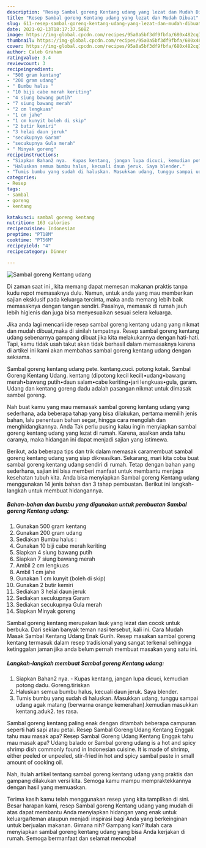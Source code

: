 ```yaml
---
description: "Resep Sambal goreng Kentang udang yang lezat dan Mudah Dibuat"
title: "Resep Sambal goreng Kentang udang yang lezat dan Mudah Dibuat"
slug: 611-resep-sambal-goreng-kentang-udang-yang-lezat-dan-mudah-dibuat
date: 2021-02-13T18:17:37.508Z
image: https://img-global.cpcdn.com/recipes/95a0a5bf3df9fbfa/680x482cq70/sambal-goreng-kentang-udang-foto-resep-utama.jpg
thumbnail: https://img-global.cpcdn.com/recipes/95a0a5bf3df9fbfa/680x482cq70/sambal-goreng-kentang-udang-foto-resep-utama.jpg
cover: https://img-global.cpcdn.com/recipes/95a0a5bf3df9fbfa/680x482cq70/sambal-goreng-kentang-udang-foto-resep-utama.jpg
author: Caleb Graham
ratingvalue: 3.4
reviewcount: 3
recipeingredient:
- "500 gram kentang"
- "200 gram udang"
- " Bumbu halus "
- "10 biji cabe merah keriting"
- "4 siung bawang putih"
- "7 siung bawang merah"
- "2 cm lengkuas"
- "1 cm jahe"
- "1 cm kunyit boleh di skip"
- "2 butir kemiri"
- "3 helai daun jeruk"
- "secukupnya Garam"
- "secukupnya Gula merah"
- " Minyak goreng"
recipeinstructions:
- "Siapkan Bahan2 nya.  Kupas kentang, jangan lupa dicuci, kemudian potong dadu. Goreng.tiriskan"
- "Haluskan semua bumbu halus, kecuali daun jeruk. Saya blender."
- "Tumis bumbu yang sudah di haluskan. Masukkan udang, tunggu sampai udang agak matang (berwarna orange kemerahan).kemudian masukkan kentang.aduk2. tes rasa."
categories:
- Resep
tags:
- sambal
- goreng
- kentang

katakunci: sambal goreng kentang 
nutrition: 163 calories
recipecuisine: Indonesian
preptime: "PT18M"
cooktime: "PT56M"
recipeyield: "4"
recipecategory: Dinner

---
```



![Sambal goreng Kentang udang](https://img-global.cpcdn.com/recipes/95a0a5bf3df9fbfa/680x482cq70/sambal-goreng-kentang-udang-foto-resep-utama.jpg)

Di zaman  saat ini , kita memang dapat memesan makanan praktis tanpa kudu repot memasaknya dulu. Namun, untuk anda yang mau memberikan sajian eksklusif pada keluarga tercinta, maka anda memang lebih baik memasaknya dengan tangan sendiri. Pasalnya, memasak di rumah jauh lebih higienis dan juga bisa menyesuaikan sesuai selera keluarga.

Jika anda lagi mencari ide resep sambal goreng kentang udang yang nikmat dan mudah dibuat,maka di sinilah tempatnya. Resep sambal goreng kentang udang  sebenarnya gampang dibuat jika kita melakukannya dengan hati-hati. Tapi, kamu tidak usah takut akan tidak berhasil dalam memasaknya 
karena di artikel ini kami akan membahas sambal goreng kentang udang dengan seksama.  

Sambal goreng kentang udang pete. kentang.cuci. potong kotak. Sambal Goreng Kentang Udang. kentang (dipotong kecil kecil)•udang•bawang merah•bawang putih•daun salam•cabe keriting•jari lengkuas•gula, garam. Udang dan kentang goreng dadu adalah pasangan nikmat untuk dimasak sambal goreng.

Nah buat kamu yang mau memasak sambal goreng kentang udang yang sederhana, ada beberapa tahap yang bisa dilakukan, pertama memilih jenis bahan, lalu penentuan bahan segar, hingga cara mengolah dan menghidangkannya. Anda Tak perlu pusing kalau ingin menyiapkan sambal goreng kentang udang yang lezat di rumah. Karena, asalkan anda  tahu caranya, maka hidangan ini dapat menjadi sajian yang istimewa.

Berikut, ada beberapa tips dan trik dalam memasak caramembuat sambal goreng kentang udang yang siap dikreasikan. Sekarang, mari kita coba buat sambal goreng kentang udang sendiri di rumah. Tetap dengan bahan yang sederhana, sajian ini bisa memberi manfaat untuk membantu menjaga kesehatan tubuh kita. Anda bisa menyiapkan Sambal goreng Kentang udang menggunakan 14 jenis bahan dan 3 tahap pembuatan. Berikut ini langkah-langkah untuk membuat hidangannya.

<!--inarticleads1-->

##### Bahan-bahan dan bumbu yang digunakan untuk pembuatan Sambal goreng Kentang udang:

1. Gunakan 500 gram kentang
1. Gunakan 200 gram udang
1. Sediakan  Bumbu halus :
1. Gunakan 10 biji cabe merah keriting
1. Siapkan 4 siung bawang putih
1. Siapkan 7 siung bawang merah
1. Ambil 2 cm lengkuas
1. Ambil 1 cm jahe
1. Gunakan 1 cm kunyit (boleh di skip)
1. Gunakan 2 butir kemiri
1. Sediakan 3 helai daun jeruk
1. Sediakan secukupnya Garam
1. Sediakan secukupnya Gula merah
1. Siapkan  Minyak goreng


Sambal goreng kentang merupakan lauk yang lezat dan cocok untuk berbuka. Dari sekian banyak teman nasi tersebut, kali ini. Cara Mudah Masak Sambal Kentang Udang Enak Gurih. Resep masakan sambal goreng kentang termasuk dalam resep tradisional yang sangat terkenal sehingga ketinggalan jaman jika anda belum pernah membuat masakan yang satu ini. 

<!--inarticleads2-->

##### Langkah-langkah membuat Sambal goreng Kentang udang:

1. Siapkan Bahan2 nya.  - Kupas kentang, jangan lupa dicuci, kemudian potong dadu. Goreng.tiriskan
1. Haluskan semua bumbu halus, kecuali daun jeruk. Saya blender.
1. Tumis bumbu yang sudah di haluskan. Masukkan udang, tunggu sampai udang agak matang (berwarna orange kemerahan).kemudian masukkan kentang.aduk2. tes rasa.


Sambal goreng kentang paling enak dengan ditambah beberapa campuran seperti hati sapi atau petai. Resep Sambal Goreng Udang Kentang Enggak tahu mau masak apa? Resep Sambal Goreng Udang Kentang Enggak tahu mau masak apa? Udang balado or Sambal goreng udang is a hot and spicy shrimp dish commonly found in Indonesian cuisine. It is made of shrimp, either peeled or unpeeled, stir-fried in hot and spicy sambal paste in small amount of cooking oil. 

Nah, itulah artikel tentang  sambal goreng kentang udang  yang praktis dan gampang dilakukan versi kita. Semoga kamu mampu mempraktekkannya dengan hasil yang memuaskan. 

Terima kasih kamu telah menggunakan resep yang kita tampilkan di sini. Besar harapan kami, resep  Sambal goreng Kentang udang yang mudah di atas dapat membantu Anda menyiapkan hidangan yang enak untuk keluarga/teman ataupun menjadi inspirasi bagi Anda yang berkeinginan untuk berjualan makanan. Gimana nih? Gampang kan? Itulah cara menyiapkan sambal goreng kentang udang yang bisa Anda kerjakan di rumah. Semoga bermanfaat dan selamat mencoba!

